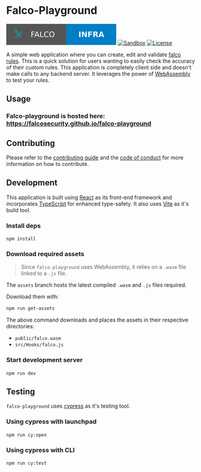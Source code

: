 # Falco-Playground

[![Falco Infra Repository](https://github.com/falcosecurity/evolution/blob/main/repos/badges/falco-infra-blue.svg)](https://github.com/falcosecurity/evolution/blob/main/REPOSITORIES.md#infra-scope) [![Sandbox](https://img.shields.io/badge/status-sandbox-red?style=for-the-badge)](https://github.com/falcosecurity/evolution/blob/main/REPOSITORIES.md#sandbox) [![License](https://img.shields.io/github/license/falcosecurity/testing?style=for-the-badge)](./LICENSE)

A simple web application where you can create, edit and validate [falco rules](https://github.com/falcosecurity/rules). This is a quick solution for users wanting to easily check the accuracy of their custom rules. This application is completely client side and doesn't make calls to any backend server. It leverages the power of [WebAssembly](https://webassembly.org/) to test your rules.

## Usage

### Falco-playground is hosted here: https://falcosecurity.github.io/falco-playground

## Contributing

Please refer to the [contributing guide](https://github.com/falcosecurity/.github/blob/main/CONTRIBUTING.md) and the [code of conduct](https://github.com/falcosecurity/evolution/CODE_OF_CONDUCT.md) for more information on how to contribute.

## Development

This application is built using [React](https://react.dev/) as its front-end framework and incorporates [TypeScript](https://www.typescriptlang.org/) for enhanced type-safety. It also uses [Vite](https://vitejs.dev/) as it's build tool.

### Install deps

```
npm install
```

### Download required assets

> Since `falco-playground` uses WebAssembly, it relies on a `.wasm` file linked to a `.js` file.

The `assets` branch hosts the latest compiled `.wasm` and `.js` files required.

Download them with:

```bash
npm run get-assets
```

The above command downloads and places the assets in their respective directories:
- `public/falco.wasm`
- `src/Hooks/falco.js`

### Start development server

```
npm run dev
```

## Testing

`falco-playground` uses [cypress](https://www.cypress.io/) as it's testing tool.

### Using cypress with launchpad

```
npm run cy:open
```

### Using cypress with CLI

```
npm run cy:test
```
